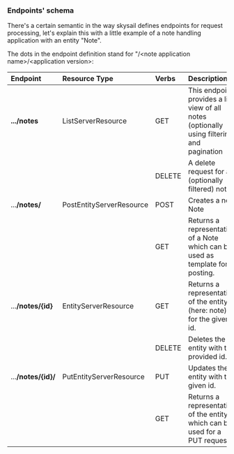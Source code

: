 ### Endpoints' schema

There's a certain semantic in the way skysail defines endpoints for request processing, let's explain this with a little example of a note handling application with an entity "Note".

The dots in the endpoint definition stand for "/&lt;note application name&gt;/&lt;application version&gt;:

| Endpoint | Resource Type | Verbs | Description |
| :--- | :--- | :--- | :--- |
| **.../notes** | ListServerResource | GET | This endpoint provides a list view of all notes \(optionally using filtering and pagination |
|  |  | DELETE | A delete request for all \(optionally filtered\) notes |
| ...**/notes/** | PostEntityServerResource | POST | Creates a new Note |
|  |  | GET | Returns a representation of a Note which can be used as template for posting. |
| ...**/notes/{id}** | EntityServerResource | GET | Returns a representation of the entity \(here: note\) for the given id. |
|  |  | DELETE | Deletes the entity with the provided id. |
| ...**/notes/{id}/** | PutEntityServerResource | PUT | Updates the entity with the given id. |
|  |  | GET | Returns a representation of the entity which can be used for a PUT request. |



